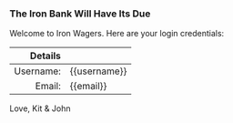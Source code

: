 ### The Iron Bank Will Have Its Due

Welcome to Iron Wagers.
Here are your login credentials:

| Details   |              |
| ---------:|:------------ |
| Username: | {{username}} |
| Email:    | {{email}}    |

Love,
Kit & John
